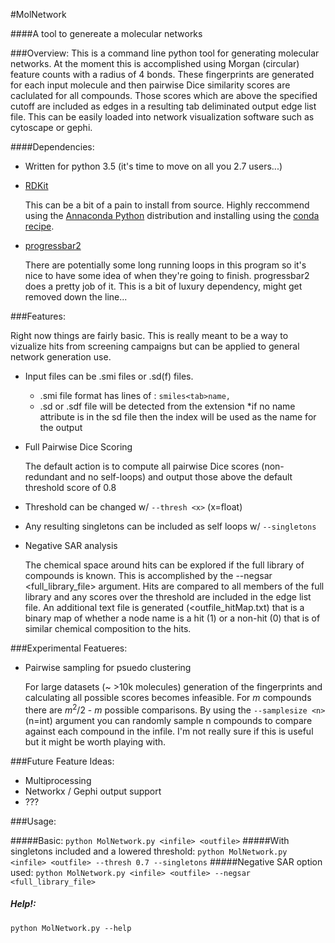 #MolNetwork

####A tool to genereate a molecular networks

###Overview:
This is a command line python tool for generating molecular networks. At the moment this is accomplished using Morgan (circular) feature counts with a radius of 4 bonds. These fingerprints are generated for each input molecule and then pairwise Dice similarity scores are caclulated for all compounds. Those scores which are above the specified cutoff are included as edges in a resulting tab deliminated output edge list file. This can be easily loaded into network visualization software such as cytoscape or gephi.

####Dependencies:
* Written for python 3.5 (it's time to move on all you 2.7 users...)
* [RDKit](http://www.rdkit.org/)

  This can be a bit of a pain to install from source. Highly reccommend using the [Annaconda Python](https://www.continuum.io/downloads) distribution and installing using the [conda recipe](http://www.rdkit.org/docs/Install.html).

* [progressbar2](https://pypi.python.org/pypi/progressbar2)

  There are potentially some long running loops in this program so it's nice to have some idea of when they're going to finish. progressbar2 does a pretty job of it. This is a bit of luxury dependency, might get removed down the line...

###Features:

Right now things are fairly basic. This is really meant to be a way to vizualize hits from screening campaigns but can be applied to general network generation use.

* Input files can be .smi files or .sd(f) files.
  * .smi file format has lines of : `smiles<tab>name,`
  * .sd or .sdf file will be detected from the extension
    *if no name attribute is in the sd file then the index will be used as the name for the output
* Full Pairwise Dice Scoring

  The default action is to compute all pairwise Dice scores (non-redundant and no self-loops) and output those above the default threshold score of 0.8

* Threshold can be changed w/ `--thresh <x>` (x=float)
* Any resulting singletons can be included as self loops w/ `--singletons`
* Negative SAR analysis

  The chemical space around hits can be explored if the full library of compounds is known. This is accomplished by the --negsar <full_library_file> argument. Hits are compared to all members of the full library and any scores over the threshold are included in the edge list file. An additional text file is generated (<outfile_hitMap.txt) that is a binary map of whether a node name is a hit (1) or a non-hit (0) that is of similar chemical composition to the hits.

###Experimental Featueres:

* Pairwise sampling for psuedo clustering

  For large datasets (~ >10k molecules) generation of the fingerprints and calculating all possible scores becomes infeasible. For *m* compounds there are *m*<sup>2</sup>/2 - *m* possible comparisons. By using the `--samplesize <n>` (n=int) argument you can randomly sample n compounds to compare against each compound in the infile. I'm not really sure if this is useful but it might be worth playing with.

###Future Feature Ideas:

* Multiprocessing
* Networkx / Gephi output support
* ???

###Usage:

#####Basic:
`python MolNetwork.py <infile> <outfile>`
#####With singletons included and a lowered threshold:
`python MolNetwork.py <infile> <outfile> --thresh 0.7 --singletons`
#####Negative SAR option used:
`python MolNetwork.py <infile> <outfile> --negsar <full_library_file>`
##### Help!:
`python MolNetwork.py --help`
